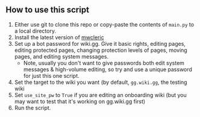 ## How to use this script

1. Either use git to clone this repo or copy-paste the contents of `main.py` to a local directory.
2. Install the latest version of [mwcleric](https://github.com/RheingoldRiver/mwcleric)
3. Set up a bot password for wiki.gg. Give it basic rights, editing pages, editing protected pages, changing protection levels of pages, moving pages, and editing system messages.
    * Note, usually you don't want to give passwords both edit system messages & high-volume editing, so try and use a unique password for just this one script.
4. Set the target to the wiki you want (by default, `gg.wiki.gg`, the testing wiki
5. Set `use_site_pw` to `True` if you are editing an onboarding wiki (but you may want to test that it's working on gg.wiki.gg first)
6. Run the script.
